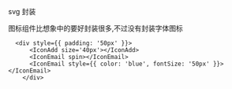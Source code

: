 svg 封装

图标组件比想象中的要好封装很多,不过没有封装字体图标

```
  <div style={{ padding: '50px' }}>
      <IconAdd size='40px'></IconAdd>
      <IconEmail spin></IconEmail>
      <IconEmail style={{ color: 'blue', fontSize: '50px' }}></IconEmail>
    </div>
```
